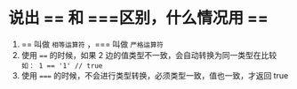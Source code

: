 # 说出 == 和 ===区别，什么情况用 ==

1. == 叫做 `相等运算符` ，=== 叫做 `严格运算符`
2. 使用 `==` 的时候，如果 2 边的值类型不一致，会自动转换为同一类型在比较
   `如： 1 == '1' // true`
3. 使用 `===` 的时候，不会进行类型转换，必须类型一致，值也一致，才返回 true
